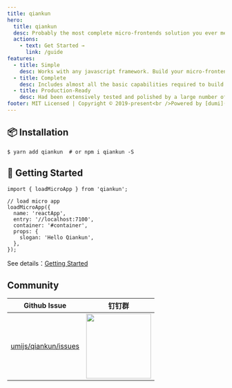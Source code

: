 ```yaml
---
title: qiankun
hero:
  title: qiankun
  desc: Probably the most complete micro-frontends solution you ever met🧐
  actions:
    - text: Get Started →
      link: /guide
features:
  - title: Simple
    desc: Works with any javascript framework. Build your micro-frontend system just like using with iframe, but not iframe actually.
  - title: Complete
    desc: Includes almost all the basic capabilities required to build a micro-frontend system, such as style isolation, js sandbox, preloading, and so on.
  - title: Production-Ready
    desc: Had been extensively tested and polished by a large number of online applications both inside and outside of Ant Financial, the robustness is trustworthy.
footer: MIT Licensed | Copyright © 2019-present<br />Powered by [dumi](https://d.umijs.org)
---
```


## 📦 Installation

```shell
$ yarn add qiankun  # or npm i qiankun -S
```

## 🔨 Getting Started

```tsx
import { loadMicroApp } from 'qiankun';

// load micro app
loadMicroApp({
  name: 'reactApp',
  entry: '//localhost:7100',
  container: '#container',
  props: {
    slogan: 'Hello Qiankun',
  },
});
```

See details：[Getting Started](/guide/getting-started)

## Community

| Github Issue | 钉钉群 |
| --- | --- |
| [umijs/qiankun/issues](https://github.com/umijs/qiankun/issues) | <img src="https://gw.alipayobjects.com/mdn/rms_655822/afts/img/A*hIQlR6gslPYAAAAAAAAAAAAAARQnAQ" width="150" /> |
